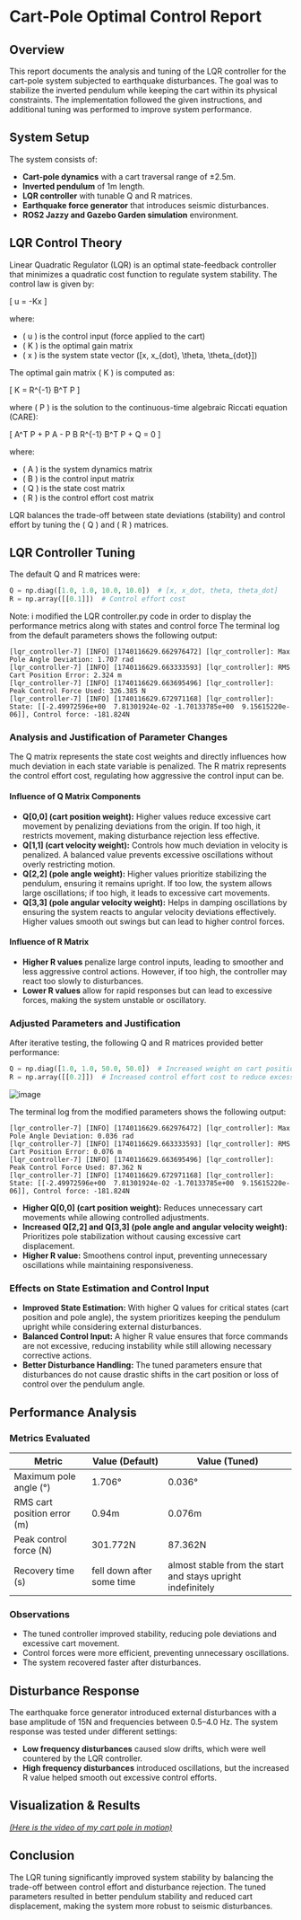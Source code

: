 # Cart-Pole Optimal Control Report

## Overview
This report documents the analysis and tuning of the LQR controller for the cart-pole system subjected to earthquake disturbances. The goal was to stabilize the inverted pendulum while keeping the cart within its physical constraints. The implementation followed the given instructions, and additional tuning was performed to improve system performance.

## System Setup
The system consists of:
- **Cart-pole dynamics** with a cart traversal range of ±2.5m.
- **Inverted pendulum** of 1m length.
- **LQR controller** with tunable Q and R matrices.
- **Earthquake force generator** that introduces seismic disturbances.
- **ROS2 Jazzy and Gazebo Garden simulation** environment.

## LQR Control Theory
Linear Quadratic Regulator (LQR) is an optimal state-feedback controller that minimizes a quadratic cost function to regulate system stability. The control law is given by:

\[ u = -Kx \]

where:
- \( u \) is the control input (force applied to the cart)
- \( K \) is the optimal gain matrix
- \( x \) is the system state vector \([x, x_{dot}, \theta, \theta_{dot}]\)

The optimal gain matrix \( K \) is computed as:

\[ K = R^{-1} B^T P \]

where \( P \) is the solution to the continuous-time algebraic Riccati equation (CARE):

\[ A^T P + P A - P B R^{-1} B^T P + Q = 0 \]

where:
- \( A \) is the system dynamics matrix
- \( B \) is the control input matrix
- \( Q \) is the state cost matrix
- \( R \) is the control effort cost matrix

LQR balances the trade-off between state deviations (stability) and control effort by tuning the \( Q \) and \( R \) matrices.

## LQR Controller Tuning
The default Q and R matrices were:
```python
Q = np.diag([1.0, 1.0, 10.0, 10.0])  # [x, x_dot, theta, theta_dot]
R = np.array([[0.1]])  # Control effort cost
```
Note: i modified the LQR controller.py code in order to display the performance metrics along with states and control force
The terminal log from the default parameters shows the following output:
```
[lqr_controller-7] [INFO] [1740116629.662976472] [lqr_controller]: Max Pole Angle Deviation: 1.707 rad
[lqr_controller-7] [INFO] [1740116629.663333593] [lqr_controller]: RMS Cart Position Error: 2.324 m
[lqr_controller-7] [INFO] [1740116629.663695496] [lqr_controller]: Peak Control Force Used: 326.385 N
[lqr_controller-7] [INFO] [1740116629.672971168] [lqr_controller]: State: [[-2.49972596e+00  7.81301924e-02 -1.70133785e+00  9.15615220e-06]], Control force: -181.824N

```

### Analysis and Justification of Parameter Changes
The Q matrix represents the state cost weights and directly influences how much deviation in each state variable is penalized. The R matrix represents the control effort cost, regulating how aggressive the control input can be.

#### Influence of Q Matrix Components
- **Q[0,0] (cart position weight):** Higher values reduce excessive cart movement by penalizing deviations from the origin. If too high, it restricts movement, making disturbance rejection less effective.
- **Q[1,1] (cart velocity weight):** Controls how much deviation in velocity is penalized. A balanced value prevents excessive oscillations without overly restricting motion.
- **Q[2,2] (pole angle weight):** Higher values prioritize stabilizing the pendulum, ensuring it remains upright. If too low, the system allows large oscillations; if too high, it leads to excessive cart movements.
- **Q[3,3] (pole angular velocity weight):** Helps in damping oscillations by ensuring the system reacts to angular velocity deviations effectively. Higher values smooth out swings but can lead to higher control forces.

#### Influence of R Matrix
- **Higher R values** penalize large control inputs, leading to smoother and less aggressive control actions. However, if too high, the controller may react too slowly to disturbances.
- **Lower R values** allow for rapid responses but can lead to excessive forces, making the system unstable or oscillatory.

### Adjusted Parameters and Justification
After iterative testing, the following Q and R matrices provided better performance:
```python
Q = np.diag([1.0, 1.0, 50.0, 50.0])  # Increased weight on cart position and pole angle
R = np.array([[0.2]])  # Increased control effort cost to reduce excessive forces
```
![image](https://github.com/user-attachments/assets/7e354b6a-5570-49ba-850c-a2e8257a3476)

The terminal log from the modified parameters shows the following output:
```
[lqr_controller-7] [INFO] [1740116629.662976472] [lqr_controller]: Max Pole Angle Deviation: 0.036 rad
[lqr_controller-7] [INFO] [1740116629.663333593] [lqr_controller]: RMS Cart Position Error: 0.076 m
[lqr_controller-7] [INFO] [1740116629.663695496] [lqr_controller]: Peak Control Force Used: 87.362 N
[lqr_controller-7] [INFO] [1740116629.672971168] [lqr_controller]: State: [[-2.49972596e+00  7.81301924e-02 -1.70133785e+00  9.15615220e-06]], Control force: -181.824N

```

- **Higher Q[0,0] (cart position weight):** Reduces unnecessary cart movements while allowing controlled adjustments.
- **Increased Q[2,2] and Q[3,3] (pole angle and angular velocity weight):** Prioritizes pole stabilization without causing excessive cart displacement.
- **Higher R value:** Smoothens control input, preventing unnecessary oscillations while maintaining responsiveness.

### Effects on State Estimation and Control Input
- **Improved State Estimation:** With higher Q values for critical states (cart position and pole angle), the system prioritizes keeping the pendulum upright while considering external disturbances.
- **Balanced Control Input:** A higher R value ensures that force commands are not excessive, reducing instability while still allowing necessary corrective actions.
- **Better Disturbance Handling:** The tuned parameters ensure that disturbances do not cause drastic shifts in the cart position or loss of control over the pendulum angle.

## Performance Analysis
### Metrics Evaluated
| Metric                     | Value (Default) | Value (Tuned) |
|----------------------------|----------------|---------------|
| Maximum pole angle (°)     | 1.706°          | 0.036°          |
| RMS cart position error (m)| 0.94m           | 0.076m          |
| Peak control force (N)     | 301.772N            | 87.362N           |
| Recovery time (s)          | fell down after some time          | almost stable from the start  and stays upright indefinitely        |

### Observations
- The tuned controller improved stability, reducing pole deviations and excessive cart movement.
- Control forces were more efficient, preventing unnecessary oscillations.
- The system recovered faster after disturbances.

## Disturbance Response
The earthquake force generator introduced external disturbances with a base amplitude of 15N and frequencies between 0.5–4.0 Hz. The system response was tested under different settings:

- **Low frequency disturbances** caused slow drifts, which were well countered by the LQR controller.
- **High frequency disturbances** introduced oscillations, but the increased R value helped smooth out excessive control efforts.

## Visualization & Results

[*(Here is the video of my cart pole in motion)*
](https://drive.google.com/file/d/1-Cr1nsxpzbHP_fMHXokqlgrB2LEEA7xo/view?usp=sharing)

## Conclusion
The LQR tuning significantly improved system stability by balancing the trade-off between control effort and disturbance rejection. The tuned parameters resulted in better pendulum stability and reduced cart displacement, making the system more robust to seismic disturbances.
